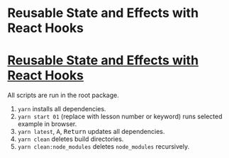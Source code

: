 # Reusable State and Effects with React Hooks
# [Reusable State and Effects with React Hooks](https://egghead.io/courses/reusable-state-and-effects-with-react-hooks)

All scripts are run in the root package.

1. `yarn` installs all dependencies.
2. `yarn start 01` (replace with lesson number or keyword) runs selected example in browser.
3. `yarn latest`, <kbd>A</kbd>, <kbd>Return</kbd> updates all dependencies.
4. `yarn clean` deletes build directories.
5. `yarn clean:node_modules` deletes `node_modules` recursively.
